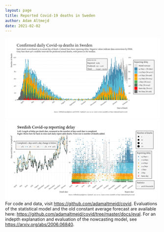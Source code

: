 ```yaml
---
layout: page
title: Reported Covid-19 deaths in Sweden
author: Adam Altmejd
date: 2021-02-02
---
```


![Graph of Swedish Covid-19 deaths with reporting delay.](deaths_lag_sweden_2021-02-02.png "Swedish Covid-19 deaths.")
![Graph of Swedish Covid-19 reporting delay in daily deaths.](lag_trend_sweden_2021-02-02.png "Trend in Swedish Covid-19 mortality reporting delay.")
For code and data, visit <https://github.com/adamaltmejd/covid>.
Evaluations of the statistical model and the old constant average forecast are available here: <https://github.com/adamaltmejd/covid/tree/master/docs/eval>.
For an indepth explanation and evaluation of the nowcasting model, see <https://arxiv.org/abs/2006.06840>.
